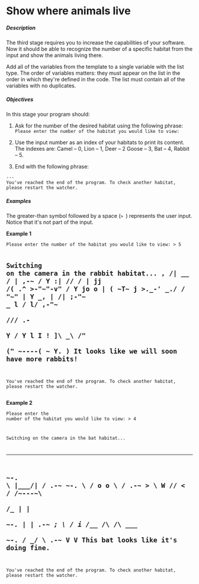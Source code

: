 # Show where animals live
<div class="step-text">
<h5 id="description">Description</h5><p>The third stage requires you to increase the capabilities of your software. Now it should be able to recognize the number of a specific habitat from the input and show the animals living there.</p><p>Add all of the variables from the template to a single variable with the list type. The order of variables matters: they must appear on the list in the order in which they're defined in the code. The list must contain all of the variables with no duplicates.</p><h5 id="objectives">Objectives</h5><p>In this stage your program should:</p><ol><li><p>Ask for the number of the desired habitat using the following phrase: <code class="java">Please enter the number of the habitat you would like to view:</code></p></li><li><p>Use the input number as an index of your habitats to print its content. The indexes are: Camel – 0, Lion – 1, Deer – 2 Goose – 3, Bat – 4, Rabbit – 5. </p></li><li><p>End with the following phrase:</p></li></ol><pre><code class="language-no-highlight">---
You've reached the end of the program. To check another habitat, please restart the watcher.</code></pre><h5 id="examples">Examples</h5><p>The greater-than symbol followed by a space (<code class="java">&gt; </code>) represents the user input. Notice that it's not part of the input.</p><p><strong>Example 1</strong></p><pre><code class="language-no-highlight">Please enter the number of the habitat you would like to view: &gt; 5

Switching on the camera in the rabbit habitat...
         ,
        /|      __
       / |   ,-~ /
      Y :|  //  /
      | jj /( .^
      &gt;-"~"-v"
     /       Y
    jo  o    |
   ( ~T~     j
    &gt;._-' _./
   /   "~"  |
  Y     _,  |
 /| ;-"~ _  l
/ l/ ,-"~    \
\//\/      .- \
 Y        /    Y
 l       I     !
 ]\      _\    /"\
(" ~----( ~   Y.  )
It looks like we will soon have more rabbits!
---
You've reached the end of the program. To check another habitat, please restart the watcher.</code></pre><p><strong>Example 2</strong></p><pre><code class="language-no-highlight">Please enter the number of the habitat you would like to view: &gt; 4

Switching on the camera in the bat habitat...
_________________               _________________
 ~-.              \  |\___/|  /              .-~
     ~-.           \ / o o \ /           .-~
        &gt;           \\  W  //           &lt;
       /             /~---~\             \
      /_            |       |            _\
         ~-.        |       |        .-~
            ;        \     /        i
           /___      /\   /\      ___\
                ~-. /  \_/  \ .-~
                   V         V
This bat looks like it's doing fine.
---
You've reached the end of the program. To check another habitat, please restart the watcher.</code></pre>
</div>
